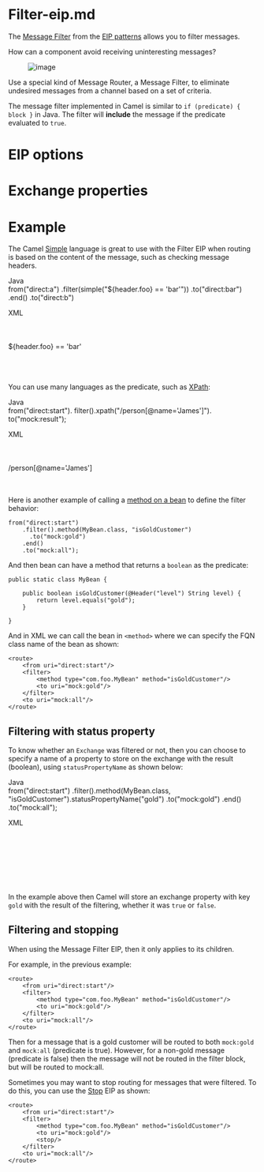 # Filter-eip.md

The [Message
Filter](http://www.enterpriseintegrationpatterns.com/Filter.html) from
the [EIP patterns](#enterprise-integration-patterns.adoc) allows you to
filter messages.

How can a component avoid receiving uninteresting messages?

<figure>
<img src="eip/MessageFilter.gif" alt="image" />
</figure>

Use a special kind of Message Router, a Message Filter, to eliminate
undesired messages from a channel based on a set of criteria.

The message filter implemented in Camel is similar to
`if (predicate) { block }` in Java. The filter will **include** the
message if the predicate evaluated to `true`.

# EIP options

# Exchange properties

# Example

The Camel [Simple](#languages:simple-language.adoc) language is great to
use with the Filter EIP when routing is based on the content of the
message, such as checking message headers.

Java  
from("direct:a")
.filter(simple("${header.foo} == 'bar'"))
.to("direct:bar")
.end()
.to("direct:b")

XML  
<route>  
<from uri="direct:a"/>  
<filter>  
<simple>${header.foo} == 'bar'</simple>  
<to uri="direct:bar"/>  
</filter>  
<to uri="direct:b"/>  
</route>

You can use many languages as the predicate, such as
[XPath](#languages:xpath-language.adoc):

Java  
from("direct:start").
filter().xpath("/person\[@name='James'\]").
to("mock:result");

XML  
<route>  
<from uri="direct:start"/>  
<filter>  
<xpath>/person\[@name='James'\]</xpath>  
<to uri="mock:result"/>  
</filter>  
</route>

Here is another example of calling a [method on a
bean](#languages:bean-language.adoc) to define the filter behavior:

    from("direct:start")
        .filter().method(MyBean.class, "isGoldCustomer")
          .to("mock:gold")
        .end()
        .to("mock:all");

And then bean can have a method that returns a `boolean` as the
predicate:

    public static class MyBean {
    
        public boolean isGoldCustomer(@Header("level") String level) {
            return level.equals("gold");
        }
    
    }

And in XML we can call the bean in `<method>` where we can specify the
FQN class name of the bean as shown:

    <route>
        <from uri="direct:start"/>
        <filter>
            <method type="com.foo.MyBean" method="isGoldCustomer"/>
            <to uri="mock:gold"/>
        </filter>
        <to uri="mock:all"/>
    </route>

## Filtering with status property

To know whether an `Exchange` was filtered or not, then you can choose
to specify a name of a property to store on the exchange with the result
(boolean), using `statusPropertyName` as shown below:

Java  
from("direct:start")
.filter().method(MyBean.class, "isGoldCustomer").statusPropertyName("gold")
.to("mock:gold")
.end()
.to("mock:all");

XML  
<route>  
<from uri="direct:start"/>  
<filter statusPropertyName="gold">  
<method type="com.foo.MyBean" method="isGoldCustomer"/>  
<to uri="mock:gold"/>  
</filter>  
<to uri="mock:all"/>  
</route>

In the example above then Camel will store an exchange property with key
`gold` with the result of the filtering, whether it was `true` or
`false`.

## Filtering and stopping

When using the Message Filter EIP, then it only applies to its children.

For example, in the previous example:

    <route>
        <from uri="direct:start"/>
        <filter>
            <method type="com.foo.MyBean" method="isGoldCustomer"/>
            <to uri="mock:gold"/>
        </filter>
        <to uri="mock:all"/>
    </route>

Then for a message that is a gold customer will be routed to both
`mock:gold` and `mock:all` (predicate is true). However, for a non-gold
message (predicate is false) then the message will not be routed in the
filter block, but will be routed to mock:all.

Sometimes you may want to stop routing for messages that were filtered.
To do this, you can use the [Stop](#stop-eip.adoc) EIP as shown:

    <route>
        <from uri="direct:start"/>
        <filter>
            <method type="com.foo.MyBean" method="isGoldCustomer"/>
            <to uri="mock:gold"/>
            <stop/>
        </filter>
        <to uri="mock:all"/>
    </route>
